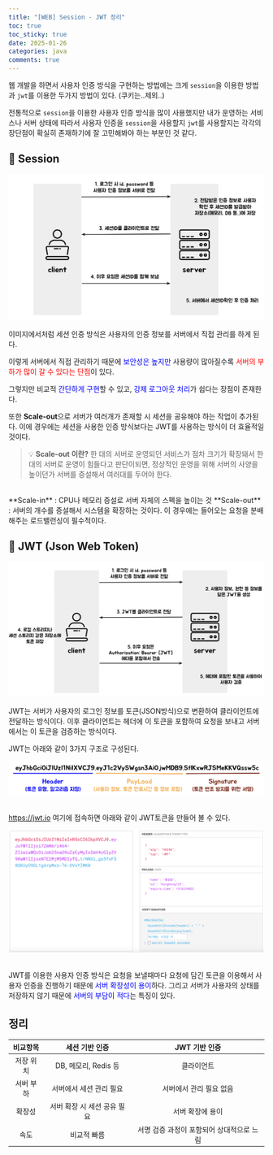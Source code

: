 ```yaml
---
title: "[WEB] Session - JWT 정리"
toc: true
toc_sticky: true
date: 2025-01-26
categories: java
comments: true
---
```


웹 개발을 하면서 사용자 인증 방식을 구현하는 방법에는 크게 `session`을 이용한 방법과 `jwt`를 이용한 두가지 방법이 있다. (쿠키는..제외..)

전통적으로 `session`을 이용한 사용자 인증 방식을 많이 사용했지만 내가 운영하는 서비스나 서버 상태에 따라서 사용자 인증을 `session`을 사용할지 `jwt`를 사용할지는 각각의 장단점이 확실히 존재하기에 잘 고민해봐야 하는 부분인 것 같다.

## 📌 Session
<p>
	<img src="/assets/images/language/java/session-jwt/session.png">
</p>

이미지에서처럼 세션 인증 방식은 사용자의 인증 정보를 서버에서 직접 관리를 하게 된다. 

이렇게 서버에서 직접 관리하기 때문에 <span style="color:blue">보안성은 높지만</span> 사용량이 많아질수록 <span style="color: red">서버의 부하가 많이 갈 수 있다는 단점</span>이 있다.

그렇지만 비교적 <span style="color:blue">간단하게 구현</span>할 수 있고, <span style="color:blue">강제 로그아웃 처리</span>가 쉽다는 장점이 존재한다.

또한 **Scale-out**으로 서버가 여러개가 존재할 시 세션을 공유해야 하는 작업이 추가된다. 이에 경우에는 세션을 사용한 인증 방식보다는 JWT를 사용하는 방식이 더 효율적일 것이다.

> 💡 **Scale-out 이란?**
> 한 대의 서버로 운영되던 서비스가 점차 크기가 확장돼서 한대의 서버로 운영이 힘들다고 판단이되면, 정상적인 운영을 위해 서버의 사양을 높이던가 서버를 증설해서 여러대를 두어야 한다.
<br/>
**Scale-in** : CPU나 메모리 증설로 서버 자체의 스펙을 높이는 것
**Scale-out** : 서버의 개수를 증설해서 시스템을 확장하는 것이다. 이 경우에는 들어오는 요청을 분배해주는 로드밸런싱이 필수적이다.

## 📌 JWT (Json Web Token) 
<p>
	<img src="/assets/images/language/java/session-jwt/jwt3.png">
</p>
JWT는 서버가 사용자의 로그인 정보를 토큰(JSON방식)으로 변환하여 클라이언트에 전달하는 방식이다. 이후 클라이언트는 헤더에 이 토큰을 포함하여 요청을 보내고 서버에서는 이 토큰을 검증하는 방식이다.

JWT는 아래와 같이 3가지 구조로 구성된다.
<p style="width:100%">
	<img src="/assets/images/language/java/session-jwt/jwt1.png">
</p>
<br/>
<a href="https://jwt.io/" target="_blank">https://jwt.io</a> 여기에 접속하면 아래와 같이 JWT토큰을 만들어 볼 수 있다.
<p style="width:100%">
	<img src="/assets/images/language/java/session-jwt/jwt2.png">
</p>
<br/>
JWT를 이용한 사용자 인증 방식은 요청을 보낼때마다 요청에 담긴 토큰을 이용해서 사용자 인증을 진행하기 때문에 <span style="color:blue">서버 확장성이 용이</span>하다. 그리고 서버가 사용자의 상태를 저장하지 않기 때문에 <span style="color:blue">서버의 부담이 적다</span>는 특징이 있다.

## 정리
<table>
  <thead>
    <tr>
      <th style="text-align: center;">비교항목</th>
      <th style="text-align: center;">세션 기반 인증</th>
      <th style="text-align: center;">JWT 기반 인증</th>
    </tr>
  </thead>
  <tbody>
    <tr>
      <td style="text-align: center;">저장 위치</td>
      <td style="text-align: center;">DB, 메모리, Redis 등</td>
      <td style="text-align: center;">클라이언트</td>
    </tr>
    <tr>
      <td style="text-align: center;">서버 부하</td>
      <td style="text-align: center;">서버에서 세션 관리 필요</td>
      <td style="text-align: center;">서버에서 관리 필요 없음</td>
    </tr>
    <tr>
      <td style="text-align: center;">확장성</td>
      <td style="text-align: center;">서버 확장 시 세션 공유 필요</td>
      <td style="text-align: center;">서버 확장에 용이</td>
    </tr>
    <tr>
      <td style="text-align: center;">속도</td>
      <td style="text-align: center;">비교적 빠름</td>
      <td style="text-align: center;">서명 검증 과정이 포함되어 상대적으로 느림</td>
    </tr>
  </tbody>
</table>
